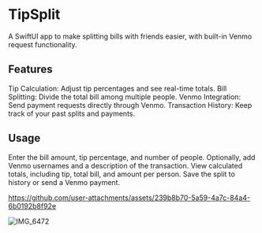 
# TipSplit

A SwiftUI app to make splitting bills with friends easier, with built-in Venmo request functionality. 

## Features
Tip Calculation: Adjust tip percentages and see real-time totals.
Bill Splitting: Divide the total bill among multiple people.
Venmo Integration: Send payment requests directly through Venmo.
Transaction History: Keep track of your past splits and payments.


## Usage
Enter the bill amount, tip percentage, and number of people.
Optionally, add Venmo usernames and a description of the transaction.
View calculated totals, including tip, total bill, and amount per person.
Save the split to history or send a Venmo payment.


https://github.com/user-attachments/assets/239b8b70-5a59-4a7c-84a4-6b0192b8f92e

![IMG_6472](https://github.com/user-attachments/assets/9317a47f-967f-4260-8168-4afd04284481)
